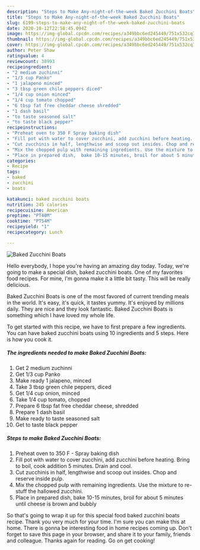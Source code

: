 ```yaml
---
description: "Steps to Make Any-night-of-the-week Baked Zucchini Boats"
title: "Steps to Make Any-night-of-the-week Baked Zucchini Boats"
slug: 6199-steps-to-make-any-night-of-the-week-baked-zucchini-boats
date: 2020-10-12T22:58:45.094Z
image: https://img-global.cpcdn.com/recipes/a349bbc6ed245449/751x532cq70/baked-zucchini-boats-recipe-main-photo.jpg
thumbnail: https://img-global.cpcdn.com/recipes/a349bbc6ed245449/751x532cq70/baked-zucchini-boats-recipe-main-photo.jpg
cover: https://img-global.cpcdn.com/recipes/a349bbc6ed245449/751x532cq70/baked-zucchini-boats-recipe-main-photo.jpg
author: Peter Shaw
ratingvalue: 4
reviewcount: 38993
recipeingredient:
- "2 medium zuchinni"
- "1/3 cup Panko"
- "1 jalapeno minced"
- "3 tbsp green chile peppers diced"
- "1/4 cup onion minced"
- "1/4 cup tomato chopped"
- "6 tbsp fat free cheddar cheese shredded"
- "1 dash basil"
- "to taste seasoned salt"
- "to taste black pepper"
recipeinstructions:
- "Preheat oven to 350 F Spray baking dish"
- "Fill pot with water to cover zucchini, add zucchini before heating.  Bring to boil, cook addition 5 minutes.  Drain and cool."
- "Cut zucchinis in half, lengthwise and scoop out insides. Chop and reserve inside pulp."
- "Mix the chopped pulp with remaining ingredients. Use the mixture to re-stuff the hallowed zucchini."
- "Place in prepared dish,  bake 10-15 minutes, broil for about 5 minutes until cheese is brown and bubbly"
categories:
- Recipe
tags:
- baked
- zucchini
- boats

katakunci: baked zucchini boats 
nutrition: 245 calories
recipecuisine: American
preptime: "PT40M"
cooktime: "PT54M"
recipeyield: "1"
recipecategory: Lunch

---
```



![Baked Zucchini Boats](https://img-global.cpcdn.com/recipes/a349bbc6ed245449/751x532cq70/baked-zucchini-boats-recipe-main-photo.jpg)

Hello everybody, I hope you're having an amazing day today. Today, we're going to make a special dish, baked zucchini boats. One of my favorites food recipes. For mine, I'm gonna make it a little bit tasty. This will be really delicious.

Baked Zucchini Boats is one of the most favored of current trending meals in the world. It's easy, it's quick, it tastes yummy. It's enjoyed by millions daily. They are nice and they look fantastic. Baked Zucchini Boats is something which I have loved my whole life.




To get started with this recipe, we have to first prepare a few ingredients. You can have baked zucchini boats using 10 ingredients and 5 steps. Here is how you cook it.

<!--inarticleads1-->

##### The ingredients needed to make Baked Zucchini Boats:

1. Get 2 medium zuchinni
1. Get 1/3 cup Panko
1. Make ready 1 jalapeno, minced
1. Take 3 tbsp green chile peppers, diced
1. Get 1/4 cup onion, minced
1. Take 1/4 cup tomato, chopped
1. Prepare 6 tbsp fat free cheddar cheese, shredded
1. Prepare 1 dash basil
1. Make ready to taste seasoned salt
1. Get to taste black pepper




<!--inarticleads2-->

##### Steps to make Baked Zucchini Boats:

1. Preheat oven to 350 F - Spray baking dish
1. Fill pot with water to cover zucchini, add zucchini before heating.  Bring to boil, cook addition 5 minutes.  Drain and cool.
1. Cut zucchinis in half, lengthwise and scoop out insides. Chop and reserve inside pulp.
1. Mix the chopped pulp with remaining ingredients. Use the mixture to re-stuff the hallowed zucchini.
1. Place in prepared dish,  bake 10-15 minutes, broil for about 5 minutes until cheese is brown and bubbly




So that's going to wrap it up for this special food baked zucchini boats recipe. Thank you very much for your time. I'm sure you can make this at home. There is gonna be interesting food in home recipes coming up. Don't forget to save this page in your browser, and share it to your family, friends and colleague. Thanks again for reading. Go on get cooking!
